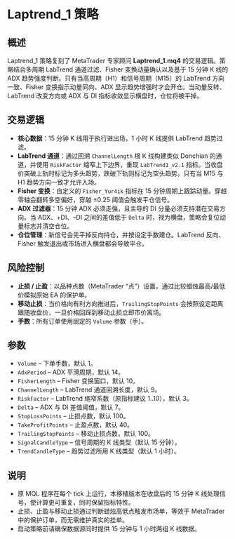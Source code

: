 # Laptrend_1 策略

## 概述
Laptrend_1 策略复刻了 MetaTrader 专家顾问 **Laptrend_1.mq4** 的交易逻辑。策略结合多周期 LabTrend 通道过滤、Fisher 变换动量确认以及基于 15 分钟 K 线的 ADX 趋势强度判断。只有当高周期（H1）和信号周期（M15）的 LabTrend 方向一致、Fisher 变换指示动量同向、ADX 显示趋势增强时才会开仓。当动量反转、LabTrend 改变方向或 ADX 与 DI 指标收敛显示横盘时，仓位将被平掉。

## 交易逻辑
- **核心数据**：15 分钟 K 线用于执行进出场，1 小时 K 线提供 LabTrend 趋势过滤。
- **LabTrend 通道**：通过回溯 `ChannelLength` 根 K 线构建类似 Donchian 的通道，并使用 `RiskFactor` 缩窄上下边界，重现 `LabTrend1_v2.1` 指标。当收盘价突破上轨时标记为多头趋势，跌破下轨则标记为空头趋势。只有当 M15 与 H1 趋势方向一致才允许入场。
- **Fisher 变换**：自定义的 `Fisher_Yur4ik` 指标在 15 分钟周期上跟踪动量。穿越零轴会翻转多空偏好，穿越 ±0.25 阈值会触发平仓信号。
- **ADX 过滤器**：15 分钟 ADX 必须走强，且主导的 DI 分量必须支持潜在交易方向。当 ADX、+DI、–DI 之间的差值低于 `Delta` 时，视为横盘，策略会复位动量标志并清空仓位。
- **仓位管理**：新信号会先平掉反向持仓，并按设定手数建仓。LabTrend 反向、Fisher 触发退出或市场进入横盘都会导致平仓。

## 风险控制
- **止损 / 止盈**：以品种点数（MetaTrader “点”）设置，通过比较蜡烛最高/最低价模拟原始 EA 的保护单。
- **移动止损**：当价格向有利方向推进后，`TrailingStopPoints` 会按照设定距离跟随收盘价，一旦价格回踩到移动止损立即市价离场。
- **手数**：所有订单使用固定的 `Volume` 参数（手）。

## 参数
- `Volume` – 下单手数，默认 1。
- `AdxPeriod` – ADX 平滑周期，默认 14。
- `FisherLength` – Fisher 变换窗口，默认 10。
- `ChannelLength` – LabTrend 通道回溯长度，默认 9。
- `RiskFactor` – LabTrend 缩窄系数（原指标建议 1..10），默认 3。
- `Delta` – ADX 与 DI 差值阈值，默认 7。
- `StopLossPoints` – 止损点数，默认 100。
- `TakeProfitPoints` – 止盈点数，默认 40。
- `TrailingStopPoints` – 移动止损点数，默认 100。
- `SignalCandleType` – 信号周期的 K 线类型（默认 15 分钟）。
- `TrendCandleType` – 趋势过滤所用 K 线类型（默认 1 小时）。

## 说明
- 原 MQL 程序在每个 tick 上运行，本移植版本在收盘后的 15 分钟 K 线处理信号，使计算更可重复，同时保留指标特性。
- 止损、止盈与移动止损通过判断蜡烛高低点触发市场单，等效于 MetaTrader 中的保护订单，而无需维护真实的挂单。
- 启动策略前请确保数据源同时提供 15 分钟与 1 小时两组 K 线数据。
